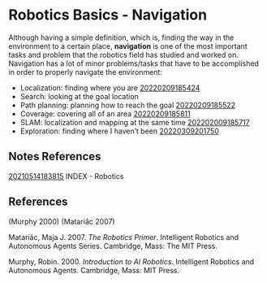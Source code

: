 ---
---
# Robotics Basics - Navigation

Although having a simple definition, which is, finding the way in the
environment to a certain place, **navigation** is one of the most
important tasks and problem that the robotics field has studied and
worked on. Navigation has a lot of minor problems/tasks that have to be
accomplished in order to properly navigate the environment:

-   Localization: finding where you are [20220209185424](/notes/20220209185424)
-   Search: looking at the goal location
-   Path planning: planning how to reach the goal [20220209185522](/notes/20220209185522)
-   Coverage: covering all of an area [20220209185811](/notes/20220209185811)
-   SLAM: localization and mapping at the same time
    [202202009185717](/notes/202202009185717)
-   Exploration: finding where I haven’t been [20220309201750](/notes/20220309201750)

## Notes References

[20210514183815](/notes/20210514183815) INDEX - Robotics

## References

(Murphy 2000) (Matariâc 2007)

Matariâc, Maja J. 2007. *The Robotics Primer*. Intelligent Robotics and
Autonomous Agents Series. Cambridge, Mass: The MIT Press.

Murphy, Robin. 2000. *Introduction to AI Robotics*. Intelligent Robotics
and Autonomous Agents. Cambridge, Mass: MIT Press.
